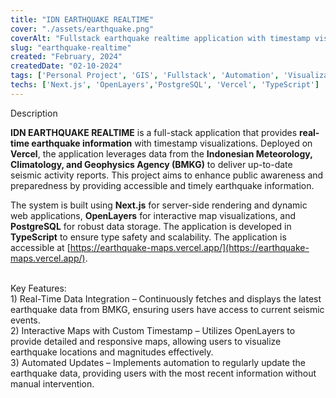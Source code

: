 ```yaml
---
title: "IDN EARTHQUAKE REALTIME"
cover: "./assets/earthquake.png"
coverAlt: "Fullstack earthquake realtime application with timestamp visualization"
slug: "earthquake-realtime"
created: "February, 2024"
createdDate: "02-10-2024"
tags: ['Personal Project', 'GIS', 'Fullstack', 'Automation', 'Visualization']
techs: ['Next.js', 'OpenLayers','PostgreSQL', 'Vercel', 'TypeScript']
---
```


<div class="text-2xl font-semibold mb-2">Description</div>

**IDN EARTHQUAKE REALTIME** is a full-stack application that provides **real-time earthquake information** with timestamp visualizations. Deployed on **Vercel**, the application leverages data from the **Indonesian Meteorology, Climatology, and Geophysics Agency (BMKG)** to deliver up-to-date seismic activity reports. This project aims to enhance public awareness and preparedness by providing accessible and timely earthquake information.

The system is built using **Next.js** for server-side rendering and dynamic web applications, **OpenLayers** for interactive map visualizations, and **PostgreSQL** for robust data storage. The application is developed in **TypeScript** to ensure type safety and scalability. The application is accessible at <span class="underline underline-offset-1 font-semibold">[https://earthquake-maps.vercel.app/](https://earthquake-maps.vercel.app/)</span>.

<br/>
<div class="text-2xl font-semibold mb-2">Key Features: </div>

<div>
1) Real-Time Data Integration – Continuously fetches and displays the latest earthquake data from BMKG, ensuring users have access to current seismic events. <br/>
2) Interactive Maps with Custom Timestamp – Utilizes OpenLayers to provide detailed and responsive maps, allowing users to visualize earthquake locations and magnitudes effectively. <br/>
3) Automated Updates – Implements automation to regularly update the earthquake data, providing users with the most recent information without manual intervention. <br/>
</div>

